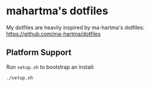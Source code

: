# mahartma's dotfiles

My dotfiles are heavily inspired by ma-hartma's dotfiles: https://github.com/ma-hartma/dotfiles

## Platform Support

Run `setup.sh` to bootstrap an install:

```
./setup.sh
```
